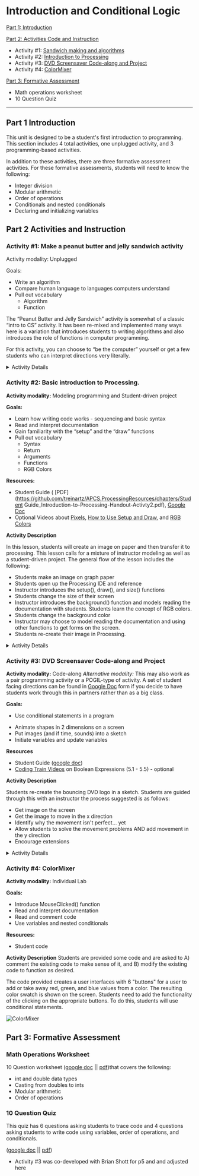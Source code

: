 # Introduction and Conditional Logic

[Part 1: Introduction](#part-1-introduction)

[Part 2: Activities Code and Instruction](#part-2-activities-and-instruction)
* Activity #1: [Sandwich making and algorithms](https://github.com/treinartz/APCS.ProcessingResources/blob/gh-pages/chapters/IntroAndConditionalLogic.md#activity-1-make-a-peanut-butter-and-jelly-sandwich-activity)
* Activity #2: [Introduction to Processing](https://github.com/treinartz/APCS.ProcessingResources/blob/gh-pages/chapters/IntroAndConditionalLogic.md#activity-2-basic-introduction-to-processing)
* Activity #3: [DVD Screensaver Code-along and Project](https://github.com/treinartz/APCS.ProcessingResources/blob/gh-pages/chapters/IntroAndConditionalLogic.md#activity-3-dvd-screensaver-code-along-and-project)
* Activity #4: [ColorMixer](https://github.com/treinartz/APCS.ProcessingResources/blob/gh-pages/chapters/IntroAndConditionalLogic.md#activity-4-colormixer)


[Part 3: Formative Assessment](#part-3-formative-assessment)
* Math operations worksheet
* 10 Question Quiz

---

## Part 1 Introduction

This unit is designed to be a student's first introduction to programming.  This section includes 4 total activities, one unplugged activity, and 3 programming-based activities.  

In addition to these activities, there are three formative assessment activities.  For these formative assessments, students will need to know the following:
* Integer division
* Modular arithmetic
* Order of operations
* Conditionals and nested conditionals
* Declaring and initializing variables




## Part 2 Activities and Instruction

### Activity #1: Make a peanut butter and jelly sandwich activity

Activity modality: Unplugged

Goals: 
* Write an algorithm
* Compare human language to languages computers understand
* Pull out vocabulary
  * Algorithm
  * Function
  
The “Peanut Butter and Jelly Sandwich” activity is somewhat of a classic “intro to CS” activity.  It has been re-mixed and implemented many ways here is a variation that introduces students to writing algorithms and also introduces the role of functions in computer programming.

For this activity, you can choose to “be the computer” yourself or get a few students who can interpret directions very literally. 

<details><summary>Activity Details</summary>
<p>

**Materials needed:**
* Get a jar of peanut butter, a jar of jelly, and bread - depending on your budget and your student volunteers, you may want to get two different sets of these ingredients.  Note: for peanut-free classrooms, consider using sunbutter instead. 
* Knives and spoons
* A table with a plastic tablecloth on it - this could get messy
* A projector with a space to display the pseudocode as written.  
* A minimum of two people - one person to act out what the class suggests, one to type what the class suggests in a pseudocode format

After you have set-up the space tell the class that their task is to tell you how to make a peanut butter and jelly sandwich.  You (or your student volunteer) will do exactly as you say.  See [this video from CS50’s course](https://www.youtube.com/watch?v=euFj8D1A1Kw) to get an idea of the process.

*Tip: To avoid having one person (or a few people) dominate the task, consider imposing a rule that no one can talk a second time until everyone in the class has talked once.  Most likely it will not get to be 30+ lines of psuedocode, but it will help distribute the task. *

We wrote an *algorithm* for a *function* that creates a peanut butter and jelly sandwich.  Each of these lines represents other commands we would need to give the computer to do what we wanted.  For example, in our code, we see a few times we needed to “spread”’ an ingredient, or “open” a container - these could be other functions that we defined elsewhere and are calling here.   Sometimes we have built in functions that are part of the “library” in the coding language.  Other times we need to make our own functions.  

*Transition: While we do not have a robot that we could program to make this sandwich here, we could simulate this with programming.*

Open up processing IDE.  The goal of this session is just to show how we could use a function to tell the computer to draw an open-faced sandwich.   Copy and paste the code below into the processing IDE.  At the moment, do not get into the details of the setup() and draw() functions.  Only show how the function drawOpenSandwich is created and then run the code.  

```
public void setup(){
  size (500, 500);
}

public void draw(){
  drawOpenSandwich();
}

public void drawOpenSandwich(){
  // draw bread
  noStroke();
  fill(200, 180, 120);
  rect(100, 100, 300, 300, 20);
  
  // put on peanut butter
  stroke(170, 130, 60);
  strokeWeight(80);
  line(160.0, 160.0, 330.0, 200.0);
  line(330.0, 200.0, 180.0, 240.0);
  line(180.0, 240, 340, 260);
  line(340, 260, 150, 280);
  line(150, 280, 330, 300);
  line(330, 300, 155, 340);
  line(155, 340, 330, 350);
  
  // put on jelly
  stroke(160, 13, 40);
  strokeWeight(40);
  line(130.0, 135.0, 360.0, 150.0);
  line(360.0, 150.0, 130.0, 300.0);
  line(130.0, 300.0, 350.0, 360.0);

}
```

**Exit ticket (or closure):**
Thinking back to our algorithm with pseudocode, imagine I want to make a peanut butter and honey sandwich.  What would need to change in this algorithm?  What could stay the same?

How about a peanut butter and banana sandwich?


</p>
 </details>

### Activity #2: Basic introduction to Processing. 

**Activity modality:** Modeling programming and Student-driven project

**Goals:** 
* Learn how writing code works - sequencing and basic syntax
* Read and interpret documentation
* Gain familiarity with the “setup” and the “draw” functions
* Pull out vocabulary
  * Syntax
  * Return
  * Arguments
  * Functions
  * RGB Colors

**Resources:**
* Student Guide ( [PDF](https://github.com/treinartz/APCS.ProcessingResources/chapters/Student Guide_Introduction-to-Processing-Handout-Activty2.pdf), [Google Doc](https://docs.google.com/document/d/17kb6P0IDRqhpzw-FXE69M4fWFeKF7DNggaVdpP6R1g0/edit?usp=sharing)
* Optional Videos about [Pixels](https://www.youtube.com/watch?v=a562vsSI2Po), [How to Use Setup and Draw](https://www.youtube.com/watch?v=o8dffrZ86gs), and [RGB Colors](https://www.youtube.com/watch?v=n2oHuKG_BQc&list=PLRqwX-V7Uu6Yo4VdQ4ZTtqRQ1AE4t_Ep9&index=2)

**Activity Description**

In this lesson, students will create an image on paper and then transfer it to processing.  This lesson calls for a mixture of instructor modeling as well as a student-driven project.  The general flow of the lesson includes the following:
* Students make an image on graph paper
* Students open up the Processing IDE and reference
* Instructor introduces the setup(), draw(), and size() functions
* Students change the size of their screen
* Instructor introduces the background() function and models reading the documentation with students.  Students learn the concept of RGB colors.
* Students change the background color
* Instructor may choose to model reading the documentation and using other functions to get forms on the screen.
* Students re-create their image in Processing.

<details><summary>Activity Details</summary>
<p>


**Students Create their Image**

Ask students to create a picture of some type on graph paper. There are many ways to do this - some suggestions are:
* Use pattern blocks or tanagrams to create a picture
* Use colored pencils to draw a picture of what they did this summer.
* Show some images of some modern art and have students create their own.

Once students have an image on their graph paper, have them transfer it to a processing sketch.

**Getting Into Processing**

It is recommended that the teacher do this task too initially to model how students will start.  The teacher should have three things in front of them. 1) Their drawing, 2) The Processing IDE, and 3) The Processing Reference.

Give students a tour of what a typical sketch contains including how the setup() and draw() functions work.  At this point, it is ok to describe to students that any code written in the setup function runs once (when the program is run) and that the draw function runs repeatedly. 

Initially, have students change the size of the sketch in the setup() function.  Students can do this by using the size() function.  They will need to put in two *arguments* into the size function to descsribe the length and width.  

**Modeling Reading the Documentation**

At this point, students will see various sized gray display windows on their screens.  A natural tendancy of students will be to want to change the color of the background.  To do this, the teacher can model how to use the Processing reference.  It is to be expected that some students might be overwhlemed by all of the commands in the reference.  It may be a good idea to focus students' attention on the **2D Primitives** and **Setting** categories.

Have students click on background() under **Setting**.  Provide students with 1-2 minutes to explore the page themselves.  Ask students *"What do you notice?  What do you wonder?"*.  After students explore, gather their responses as a class.  Point out key portions of the reference.  Make sure to point out the following:
* Examples are very useful.  We might not understand them right away, but they help us see what is possible.
* It is not necessary to understand every word in the "description" in the reference.  Many times you can pullout what you need and ignore the rest.  Sometimes you need to do some further research.
* Under "Syntax" they show you different ways to use the function.  There are many ways it can be used, but the computer is expecting to see this syntax when it sees the word "background".  The recommendation today is to use background(v1, v2, v3)
* The parameters have data types associated with them.  Again, the computer is expecting a specific type of data when you use this mehtod.  If you don't use the right type of data, the computer may have trouble understanding your code.

**Introducing RGB Colors**

This is the time to point out how RGB colors work.  Since the default mode in Processing is to use RGB colorMode, students maybe confused as to what v1, v2, and v3 are supposed to represent.  Describe how mixing paint is different than mixing light.  When we mix paint, we use red, yellow, and blue but when we mix light we use red, green, and blue (or RGB).  A quick google search of additive vs. subtractive color mixing can get more into the science behind this, but that is beyond the scope of the lesson as designed. 

![alt text][lightMixing]

[lightMixing]: https://upload.wikimedia.org/wikipedia/commons/c/c2/AdditiveColor.svg

With this infromation, allow students to experiment with changing thier background color.  At some point, it may be useful to show students [Google's tool for choosing colors](https://www.google.com/search?rlz=1C1GGRV_enUS758US758&ei=sGs9W-KoDdWQ0PEPiPyr8A0&q=color+picker&oq=color+picker&gs_l=psy-ab.3..35i39k1l2j0i20i263k1j0i67k1j0l6.3493.3864.0.4104.2.2.0.0.0.0.93.181.2.2.0....0...1c.1.64.psy-ab..0.2.181...0i20i264k1.0.nbbg8nNpD1U). 

![alt text][colorPicker]

[colorPicker]: https://github.com/treinartz/APCS.ProcessingResources/blob/gh-pages/chapters/ColorPicker.PNG

**Creating The Image**
The task for the rest of the time is for students to re-create their image in processing using the commands found in the reference language.  It is recommended that the teacher model an element of their own drawing to show students how to navigate the reference and how coordinates work on the display screens.

Using the provided handout, students can use the grid system to identify key points on their image.  



</p>
</details>


### Activity #3: DVD Screensaver Code-along and Project

**Activity modality:** Code-along
_Alternative modality:_ This may also work as a pair programming activity or a POGIL-type of activity.  A set of student facing directions can be found in [Google Doc](https://docs.google.com/document/d/1NAmKSAu1hne4R3ABDo6uf9MYptpzR7nx3umLUi1H6x0/edit?usp=sharing) form if you decide to have students work through this in partners rather than as a big class. 

**Goals:** 

* Use conditional statements in a program
+ Animate shapes in 2 dimensions on a screen
+ Put images (and if time, sounds) into a sketch
+ Initiate variables and update variables

**Resources**
* Student Guide ([google doc](https://docs.google.com/document/d/1NAmKSAu1hne4R3ABDo6uf9MYptpzR7nx3umLUi1H6x0/edit?usp=sharing))
* [Coding Train Videos](https://www.youtube.com/watch?v=wsI6N9hfW7E&list=PLRqwX-V7Uu6YqykuLs00261JCqnL_NNZ_) on Boolean Expressions (5.1 - 5.5) - optional


**Activity Description**

Students re-create the bouncing DVD logo in a sketch.  Students are guided through this with an instructor the process suggested is as follows:
+ Get image on the screen
+ Get the image to move in the x direction
+ Identify why the movement isn't perfect... yet
+ Allow students to solve the movement problems AND add movement in the y direction
+ Encourage extensions

<details><summary>Activity Details</summary>
<p>

**Hook**
Show video from "The Office" (attached here or found at [this link](https://www.youtube.com/watch?v=QOtuX0jL85Y))

Transition: 
*"Animation is exciting.  Today, we are going to use Processing to re-create the animation from The Office"*

**Get image on the screen**

To do this, students need to add the DVD////////////////////////////////////////////////////////////////////////////////

**Get image to move in x direction**
+ Introduce variables by declaring a global variable dvdx
+ Encourage students to predict how you will use the variable to make the image move
+ Do a code along to show how you can make the image move in the x direction (make it clear that you are updating the dvdx variable to change the position)
+ Show that the loop re-draws the image leaving a "path" behind it, thus you need to clear the screen.

**Indentify why the movement isn't perfect... yet**
* Ask students *"What could we do to make this better?"*
  * Make the image bounce off the screen
  * Make the image so it bounced off both ends
  * Make the image so it bounces off the screen perfectly (not just off the screen)
  * Make the image move in the y direction too

+ Ask students to predict with a partner how they might get the image to bounce off the screen.
+ Gather student generated ideas and do a code-along to make the bounce happen.
 * During code-along, model frequent testing of code as well as mistake making.

**Allow students to solve the movement problems AND add movement in the y direction**
+ Monitor students and bring the class back together to share solutions and troubleshoot problems

**Encourage extensions!** 
* Possible extensions include: 
  * Make it move at a different speeds
  * Make your own image/shape 
  * Make it start in a random direction/location each time it starts
  * Change the code so when it hits the corner something happens (colors change, sound happens?)
  * Add in interactivity (make it when it bounces, it changes color, or when you click the screen the background changes color…)
  * … other



</p>
</details>

  
### Activity #4: ColorMixer 

**Activity modality:** Individual Lab

**Goals:** 
* Introduce MouseClicked() function
* Read and interpret documentation
* Read and comment code
* Use variables and nested conditionals

**Resources:**
* Student code


**Activity Description**
Students are provided some code and are asked to A) comment the existing code to make sense of it, and B) modify the existing code to function as desired.  

The code provided creates a user interfaces with 6 "buttons" for a user to add or take away red, green, and blue values from a color.  The resulting color swatch is shown on the screen.  Students need to add the functionality of the clicking on the appropriate buttons.  To do this, students will use conditional statements. 

![ColorMixer](https://media.giphy.com/media/1gSTyvtrXWZdltpdo8/giphy.gif)


## Part 3: Formative Assessment

### Math Operations Worksheet
10 Question worksheet ([google doc](https://docs.google.com/document/d/1ItyzrSFambR9eiSZUhoYZwsi1zq4GNAJ55N6r4wG3FI/edit?usp=sharing) || [pdf]())that covers the following:
* int and double data types
* Casting from doubles to ints
* Modular arithmetic
* Order of operations

### 10 Question Quiz
This quiz has 6 questions asking students to trace code and 4 questions asking students to write code using variables, order of operations, and conditionals.

([google doc](https://docs.google.com/document/d/1Dkc2FNlJKjdvzf0MUbdHv5XwgSQgS8qKSP1_TGEKrk8/edit?usp=sharing) || [pdf](https://github.com/treinartz/APCS.ProcessingResources/chapters/10-Question-Quiz.pdf))







* Activity #3 was co-developed with Brian Shott for p5 and and adjusted here

